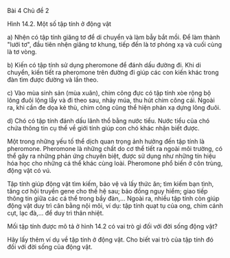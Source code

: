 Bài 4
Chủ đề 2

Hình 14.2. Một số tập tính ở động vật

a) Nhện có tập tính giăng tơ để di chuyển và làm bẫy bắt mồi. Để làm thành "lưới tơ", đầu tiên nhện giăng tơ khung, tiếp đến là tơ phóng xạ và cuối cùng là tơ vòng.

b) Kiến có tập tính sử dụng pheromone để đánh dấu đường đi. Khi di chuyển, kiến tiết ra pheromone trên đường đi giúp các con kiến khác trong đàn tìm được đường và lần theo.

c) Vào mùa sinh sản (mùa xuân), chim công đực có tập tính xòe rộng bộ lông đuôi lộng lẫy và đi theo sau, nhảy múa, thu hút chim công cái. Ngoài ra, khi cần đe dọa kẻ thù, chim công cũng thể hiện phản xạ dựng lông đuôi.

d) Chó có tập tính đánh dấu lãnh thổ bằng nước tiểu. Nước tiểu của chó chứa thông tin cụ thể về giới tính giúp con chó khác nhận biết được.

Một trong những yếu tố thể dịch quan trọng ảnh hưởng đến tập tính là pheromone. Pheromone là những chất do cơ thể tiết ra ngoài môi trường, có thể gây ra những phản ứng chuyên biệt, được sử dụng như những tín hiệu hóa học cho những cá thể khác cùng loài. Pheromone phổ biến ở côn trùng, động vật có vú.

Tập tính giúp động vật tìm kiếm, bảo vệ và lấy thức ăn; tìm kiếm bạn tình, tăng cơ hội truyền gene cho thế hệ sau; bảo đồng nguy hiểm; giao tiếp thông tin giữa các cá thể trong bầy đàn,... Ngoài ra, nhiều tập tính còn giúp động vật duy trì cân bằng nội môi, ví dụ: tập tính quạt tụ của ong, chim cánh cụt, lạc đà,... để duy trì thân nhiệt.

Mối tập tính được mô tả ở hình 14.2 có vai trò gì đối với đời sống động vật?

Hãy lấy thêm ví dụ về tập tính ở động vật. Cho biết vai trò của tập tính đó đối với đời sống của động vật.